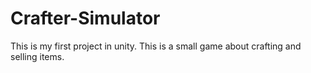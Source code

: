 # Crafter-Simulator
This is my first project in unity. This is a small game about crafting and selling items.
